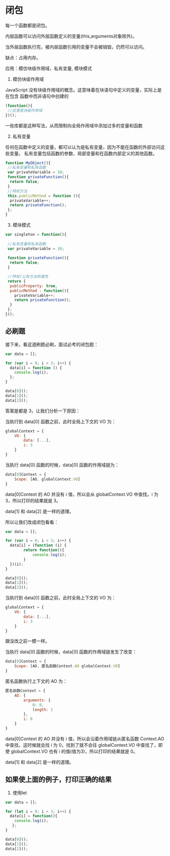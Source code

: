 # 闭包

每一个函数都是闭包。

内层函数可以访问外层函数定义的变量(this,arguments对象除外)。

当外层函数执行完，被内层函数引用的变量不会被销毁，仍然可以访问。

缺点：占用内存。

应用：模仿块级作用域，私有变量, 模块模式 

1. 模仿块级作用域

JavaScript 没有块级作用域的概念。这意味着在块语句中定义的变量，实际上是在包含
   函数中而非语句中创建的
   
```js
(function(){ 
 //这里是块级作用域
})();
```
一些库都是这种写法，从而限制向全局作用域中添加过多的变量和函数

2. 私有变量

任何在函数中定义的变量，都可以认为是私有变量，因为不能在函数的外部访问这些变量。
私有变量包括函数的参数、局部变量和在函数内部定义的其他函数。

```js
function MyObject(){ 
 //私有变量和私有函数
 var privateVariable = 10; 
 function privateFunction(){ 
  return false; 
 } 
 //特权方法
 this.publicMethod = function (){ 
  privateVariable++; 
  return privateFunction(); 
 }; 
}
```
3. 模块模式
```js
var singleton = function(){ 
 
 //私有变量和私有函数
 var privateVariable = 10; 
 
 function privateFunction(){
  return false; 
 } 

 //特权/公有方法和属性
 return { 
  publicProperty: true, 
  publicMethod : function(){ 
    privateVariable++; 
    return privateFunction(); 
  } 
 }; 
}();
```

## 必刷题

接下来，看这道刷题必刷，面试必考的闭包题：

```js
var data = [];

for (var i = 0; i < 3; i++) {
  data[i] = function () {
    console.log(i);
  };
}

data[0]();
data[1]();
data[2]();
```

答案是都是 3，让我们分析一下原因：

当执行到 data[0] 函数之前，此时全局上下文的 VO 为：

```js
globalContext = {
    VO: {
        data: [...],
        i: 3
    }
}
```

当执行 data[0] 函数的时候，data[0] 函数的作用域链为：

```js
data[0]Context = {
    Scope: [AO, globalContext.VO]
}
```

data[0]Context 的 AO 并没有 i 值，所以会从 globalContext.VO 中查找，i 为 3，所以打印的结果就是 3。

data[1] 和 data[2] 是一样的道理。

所以让我们改成闭包看看：

```js
var data = [];

for (var i = 0; i < 3; i++) {
  data[i] = (function (i) {
        return function(){
            console.log(i);
        }
  })(i);
}

data[0]();
data[1]();
data[2]();
```

当执行到 data[0] 函数之前，此时全局上下文的 VO 为：

```js
globalContext = {
    VO: {
        data: [...],
        i: 3
    }
}
```

跟没改之前一模一样。

当执行 data[0] 函数的时候，data[0] 函数的作用域链发生了改变：

```js
data[0]Context = {
    Scope: [AO, 匿名函数Context.AO globalContext.VO]
}
```

匿名函数执行上下文的 AO 为：

```js
匿名函数Context = {
    AO: {
        arguments: {
            0: 0,
            length: 1
        },
        i: 0
    }
}
```

data[0]Context 的 AO 并没有 i 值，所以会沿着作用域链从匿名函数 Context.AO 中查找，这时候就会找 i 为 0，找到了就不会往 globalContext.VO 中查找了，即使 globalContext.VO 也有 i 的值(值为3)，所以打印的结果就是 0。

data[1] 和 data[2] 是一样的道理。

## 如果使上面的例子，打印正确的结果

1. 使用let
```js
var data = [];

for (let i = 0; i < 3; i++) {
  data[i] = function(){
    console.log(i);
   };
}

data[0]();
data[1]();
data[2]();
```